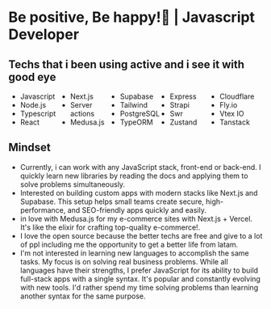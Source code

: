 
<h1 align="start" >Be positive, Be happy!🌱 | Javascript Developer</h1>

<h2>Techs that i been using active and i see it with good eye </h2>
<ul style="column-count: 5;">
<li>Javascript</li>
<li>Node.js</li>
<li>Typescript</li>
<li>React</li>
<li>Next.js</li>
<li>Server actions</li>
<li>Medusa.js</li>
<li>Supabase</li>
<li>Tailwind</li>
<li>PostgreSQL</li>
<li>TypeORM</li>
<li>Express</li>
<li>Strapi</li>
<li>Swr</li>
<li>Zustand</li>
<li>Cloudflare</li>
<li>Fly.io</li>
<li>Vtex IO</li>
<li>Tanstack</li>
</ul>
<h2>Mindset</h2>
<ul>
  <li>Currently, i can work with any JavaScript stack, front-end or back-end. I quickly learn new libraries by reading the docs and applying them to solve problems simultaneously.</li>
  <li>Interested on  building custom apps with modern stacks like Next.js and Supabase. This setup helps small teams create secure, high-performance, and SEO-friendly apps quickly and easily.
  <li>in love with Medusa.js for my e-commerce sites with Next.js + Vercel. It's like the elixir for crafting top-quality e-commerce!.
</li>
  <li>I love the open source because the better techs are free and give to a lot of ppl including me the opportunity to get a better life from latam.
</li>
  </li>
  <li>
 I'm not interested in learning new languages to accomplish the same tasks. My focus is on solving real business problems. While all languages have their strengths, I prefer JavaScript for its ability to build full-stack apps with a single syntax. It's popular and constantly evolving with new tools. I'd rather spend my time solving problems than learning another syntax for the same purpose.
</li>
</ul>
